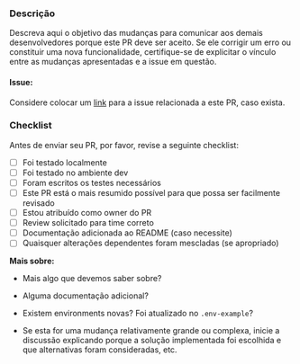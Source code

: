 ### Descrição

Descreva aqui o objetivo das mudanças para comunicar aos demais desenvolvedores porque este PR deve ser aceito. Se ele corrigir um erro ou constituir uma nova funcionalidade, certifique-se de explicitar o vínculo entre as mudanças apresentadas e a issue em questão.

#### Issue:

Considere colocar um [link](#) para a issue relacionada a este PR, caso exista.

### Checklist

Antes de enviar seu PR, por favor, revise a seguinte checklist:

- [ ] Foi testado localmente
- [ ] Foi testado no ambiente dev
- [ ] Foram escritos os testes necessários
- [ ] Este PR está o mais resumido possível para que possa ser facilmente revisado
- [ ] Estou atribuído como owner do PR
- [ ] Review solicitado para time correto
- [ ] Documentação adicionada ao README (caso necessite)
- [ ] Quaisquer alterações dependentes foram mescladas (se apropriado)

**Mais sobre:**

- Mais algo que devemos saber sobre?

- Alguma documentação adicional?

- Existem environments novas? Foi atualizado no `.env-example`?

- Se esta for uma mudança relativamente grande ou complexa, inicie a discussão explicando porque a solução implementada foi escolhida e que alternativas foram consideradas, etc.
